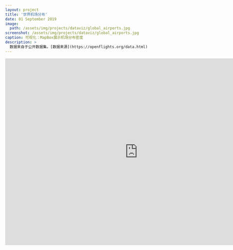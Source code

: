 ```yaml
---
layout: project
title: '世界机场分布'
date: 01 September 2019
image:  
  path: /assets/img/projects/dataviz/global_airports.jpg
screenshot: /assets/img/projects/dataviz/global_airports.jpg
caption: 可视化：MapBox展示机场分布密度
description: >
  数据来自于公开数据集。[数据来源](https://openflights.org/data.html)
---
```

<iframe seamless frameborder="0" src="
https://public.tableau.com/shared/3GPSM4M9Q?:embed=yes&:tabs=no&:display_count=yes&:showVizHome=no&:subscriptions=no:toolbar=top"  scrolling='yes' width=850 height=600 >
</iframe>  
